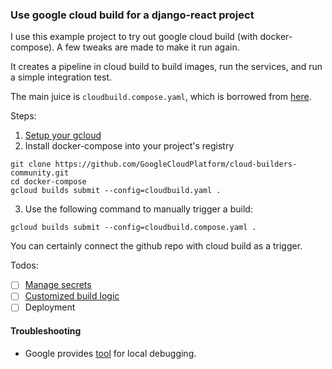 ### Use google cloud build for a django-react project

I use this example project to try out google cloud build (with docker-compose).
A few tweaks are made to make it run again.

It creates a pipeline in cloud build to build images, run the services, and run a simple integration test.

The main juice is `cloudbuild.compose.yaml`, which is borrowed from [here](https://github.com/GoogleCloudPlatform/cloudbuild-integration-testing).

Steps:
1. [Setup your gcloud](https://cloud.google.com/cloud-build/docs/running-builds/start-build-manually)
2. Install docker-compose into your project's registry
```
git clone https://github.com/GoogleCloudPlatform/cloud-builders-community.git
cd docker-compose
gcloud builds submit --config=cloudbuild.yaml .
```
3. Use the following command to manually trigger a build:
```
gcloud builds submit --config=cloudbuild.compose.yaml .
```
You can certainly connect the github repo with cloud build as a trigger.

Todos:
- [ ] [Manage secrets](https://cloud.google.com/cloud-build/docs/securing-builds/use-encrypted-secrets-credentials)
- [ ] [Customized build logic](https://github.com/GoogleCloudPlatform/cloud-builders/issues/431)
- [ ] Deployment

#### Troubleshooting
- Google provides [tool](https://github.com/GoogleCloudPlatform/cloud-build-local) for local debugging.

